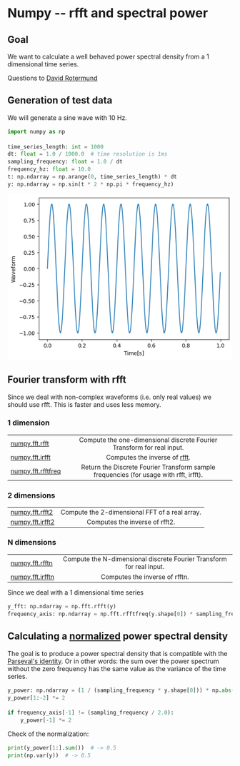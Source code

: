 # Numpy -- rfft and spectral power
## Goal
We want to calculate a well behaved power spectral density from a 1 dimensional time series. 

Questions to [David Rotermund](mailto:davrot@uni-bremen.de)

## Generation of test data 
We will generate a sine wave with 10 Hz.

```python
import numpy as np

time_series_length: int = 1000
dt: float = 1.0 / 1000.0  # time resolution is 1ms
sampling_frequency: float = 1.0 / dt
frequency_hz: float = 10.0
t: np.ndarray = np.arange(0, time_series_length) * dt
y: np.ndarray = np.sin(t * 2 * np.pi * frequency_hz)
```

![figure 1](figure_1.png)

## Fourier transform with rfft

Since we deal with non-complex waveforms (i.e. only real values) we should use rfft. This is faster and uses less memory. 

### 1 dimension


| | |
| ------------- |:-------------:|
| [numpy.fft.rfft](https://numpy.org/doc/stable/reference/generated/numpy.fft.rfft.html) |  Compute the one-dimensional discrete Fourier Transform for real input. |
| [numpy.fft.irfft](https://numpy.org/doc/stable/reference/generated/numpy.fft.irfft.html) |  Computes the inverse of [rfft](https://numpy.org/doc/stable/reference/generated/numpy.fft.rfft.html#numpy.fft.rfft). |
| [numpy.fft.rfftfreq](https://numpy.org/doc/stable/reference/generated/numpy.fft.rfftfreq.html) |  Return the Discrete Fourier Transform sample frequencies (for usage with rfft, irfft). |

### 2 dimensions

| | |
| ------------- |:-------------:|
| [numpy.fft.rfft2](https://numpy.org/doc/stable/reference/generated/numpy.fft.rfft2.html) |  Compute the 2-dimensional FFT of a real array. |
| [numpy.fft.irfft2](https://numpy.org/doc/stable/reference/generated/numpy.fft.irfft2.html) |  Computes the inverse of rfft2. |

### N dimensions

| | |
| ------------- |:-------------:|
| [numpy.fft.rfftn](https://numpy.org/doc/stable/reference/generated/numpy.fft.rfftn.html) | Compute the N-dimensional discrete Fourier Transform for real input.
| [numpy.fft.irfftn](https://numpy.org/doc/stable/reference/generated/numpy.fft.irfftn.html) | Computes the inverse of rfftn.


Since we deal with a 1 dimensional time series

```python
y_fft: np.ndarray = np.fft.rfft(y)
frequency_axis: np.ndarray = np.fft.rfftfreq(y.shape[0]) * sampling_frequency
```

## Calculating a [normalized](https://de.mathworks.com/help/signal/ug/power-spectral-density-estimates-using-fft.html) power spectral density

The goal is to produce a power spectral density that is compatible with the [Parseval's identity](https://en.wikipedia.org/wiki/Parseval%27s_identity). Or in other words: the sum over the power spectrum without the zero frequency has the same value as the variance of the time series.  

```python
y_power: np.ndarray = (1 / (sampling_frequency * y.shape[0])) * np.abs(y_fft) ** 2
y_power[1:-2] *= 2

if frequency_axis[-1] != (sampling_frequency / 2.0):
    y_power[-1] *= 2
```

Check of the normalization:

```python
print(y_power[1:].sum())  # -> 0.5
print(np.var(y))  # -> 0.5
```
